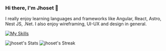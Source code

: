 ### Hi there, I'm Jhoset 🙂

I really enjoy learning languages and frameworks like Angular, React, Astro, Nest JS, .Net.
I also enjoy wireframing, UI-UX and design in general.

[![My Skills](https://skillicons.dev/icons?i=js,ts,html,css;redis,reactivex,react,prisma,postgres;nodejs,nestjs,mongodb,jest,git;dotnet,bootstrap,tailwind,angular)](https://skillicons.dev)

![jhoset's Stats](https://github-readme-stats.vercel.app/api?username=jhoset&theme=tokyonight&show_icons=true&hide_border=true&count_private=true)
![jhoset's Streak](https://github-readme-streak-stats.herokuapp.com/?user=jhoset&theme=tokyonight&hide_border=true)
